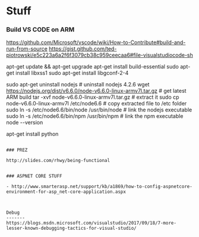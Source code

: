 # Stuff

### Build VS CODE on ARM

https://github.com/Microsoft/vscode/wiki/How-to-Contribute#build-and-run-from-source
https://gist.github.com/ted-piotrowski/e5c223a6a2f6f3079cb38c959ceecaa6#file-visualstudiocode-sh


apt-get update && apt-get upgrade
apt-get install build-essential
sudo apt-get install libxss1
sudo apt-get install libgconf-2-4

sudo apt-get uninstall nodejs                                           # uninstall nodejs 4.2.6
wget https://nodejs.org/dist/v6.6.0/node-v6.6.0-linux-armv7l.tar.gz     # get latest ARM build
tar -xvf node-v6.6.0-linux-armv7l.tar.gz                                # extract it
sudo cp node-v6.6.0-linux-armv7l /etc/node6.6                           # copy extracted file to /etc folder
sudo ln -s /etc/node6.6/bin/node /usr/bin/node                          # link the nodejs executable
sudo ln -s /etc/node6.6/bin/npm /usr/bin/npm                            # link the npm executable
node --version     

apt-get install python


```

### PREZ

http://slides.com/rhwy/being-functional


### ASPNET CORE STUFF

- http://www.smarterasp.net/support/kb/a1869/how-to-config-aspnetcore-environment-for-asp_net-core-application.aspx



Debug
-------
https://blogs.msdn.microsoft.com/visualstudio/2017/09/18/7-more-lesser-known-debugging-tactics-for-visual-studio/
